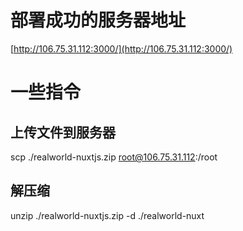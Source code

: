 # 部署成功的服务器地址

[http://106.75.31.112:3000/](http://106.75.31.112:3000/)


# 一些指令
## 上传文件到服务器
scp ./realworld-nuxtjs.zip root@106.75.31.112:/root

## 解压缩
unzip ./realworld-nuxtjs.zip -d ./realworld-nuxt
